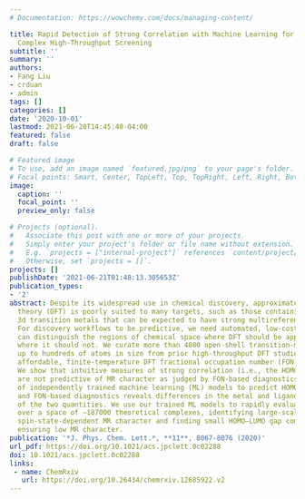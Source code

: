 ```yaml
---
# Documentation: https://wowchemy.com/docs/managing-content/

title: Rapid Detection of Strong Correlation with Machine Learning for Transition-Metal
  Complex High-Throughput Screening
subtitle: ''
summary: ''
authors:
- Fang Liu
- crduan
- admin
tags: []
categories: []
date: '2020-10-01'
lastmod: 2021-06-20T14:45:40-04:00
featured: false
draft: false

# Featured image
# To use, add an image named `featured.jpg/png` to your page's folder.
# Focal points: Smart, Center, TopLeft, Top, TopRight, Left, Right, BottomLeft, Bottom, BottomRight.
image:
  caption: ''
  focal_point: ''
  preview_only: false

# Projects (optional).
#   Associate this post with one or more of your projects.
#   Simply enter your project's folder or file name without extension.
#   E.g. `projects = ["internal-project"]` references `content/project/deep-learning/index.md`.
#   Otherwise, set `projects = []`.
projects: []
publishDate: '2021-06-21T01:48:13.305653Z'
publication_types:
- '2'
abstract: Despite its widespread use in chemical discovery, approximate density functional
  theory (DFT) is poorly suited to many targets, such as those containing open-shell,
  3d transition metals that can be expected to have strong multireference (MR) character.
  For discovery workflows to be predictive, we need automated, low-cost methods that
  can distinguish the regions of chemical space where DFT should be applied from those
  where it should not. We curate more than 4800 open-shell transition-metal complexes
  up to hundreds of atoms in size from prior high-throughput DFT studies and evaluate
  affordable, finite-temperature DFT fractional occupation number (FON)-based MR diagnostics.
  We show that intuitive measures of strong correlation (i.e., the HOMO–LUMO gap)
  are not predictive of MR character as judged by FON-based diagnostics. Analysis
  of independently trained machine learning (ML) models to predict HOMO–LUMO gaps
  and FON-based diagnostics reveals differences in the metal and ligand sensitivity
  of the two quantities. We use our trained ML models to rapidly evaluate MR character
  over a space of ∼187000 theoretical complexes, identifying large-scale trends in
  spin-state-dependent MR character and finding small HOMO–LUMO gap complexes while
  ensuring low MR character.
publication: '*J. Phys. Chem. Lett.*, **11**, 8067-8076 (2020)'
url_pdf: https://doi.org/10.1021/acs.jpclett.0c02288
doi: 10.1021/acs.jpclett.0c02288
links:
 - name: ChemRxiv
   url: https://doi.org/10.26434/chemrxiv.12685922.v2
---
```

